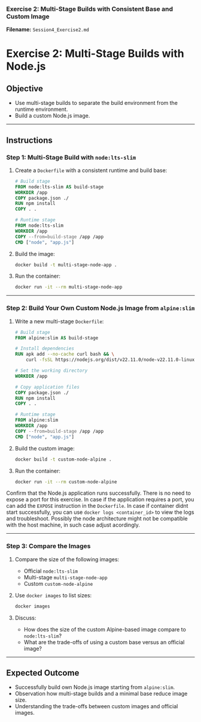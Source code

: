 


### **Exercise 2: Multi-Stage Builds with Consistent Base and Custom Image**

**Filename:** `Session4_Exercise2.md`


# Exercise 2: Multi-Stage Builds with Node.js

## Objective
- Use multi-stage builds to separate the build environment from the runtime environment.
- Build a custom Node.js image.

---

## Instructions

### Step 1: Multi-Stage Build with `node:lts-slim`
1. Create a `Dockerfile` with a consistent runtime and build base:
   ```Dockerfile
   # Build stage
   FROM node:lts-slim AS build-stage
   WORKDIR /app
   COPY package.json ./
   RUN npm install
   COPY . .

   # Runtime stage
   FROM node:lts-slim
   WORKDIR /app
   COPY --from=build-stage /app /app
   CMD ["node", "app.js"]
   ```

2. Build the image:
   ```bash
   docker build -t multi-stage-node-app .
   ```

3. Run the container:
   ```bash
   docker run -it --rm multi-stage-node-app
   ```

---

### Step 2: Build Your Own Custom Node.js Image from `alpine:slim`
1. Write a new multi-stage `Dockerfile`:
   ```Dockerfile
   # Build stage
   FROM alpine:slim AS build-stage

   # Install dependencies
   RUN apk add --no-cache curl bash && \
       curl -fsSL https://nodejs.org/dist/v22.11.0/node-v22.11.0-linux-x64.tar.xz | tar -xJ -C /usr/local --strip-components=1

   # Set the working directory
   WORKDIR /app

   # Copy application files
   COPY package.json ./
   RUN npm install
   COPY . .

   # Runtime stage
   FROM alpine:slim
   WORKDIR /app
   COPY --from=build-stage /app /app
   CMD ["node", "app.js"]
   ```

2. Build the custom image:
   ```bash
   docker build -t custom-node-alpine .
   ```

3. Run the container:
   ```bash
   docker run -it --rm custom-node-alpine
   ```

Confirm that the Node.js application runs successfully. There is no need to expose a port for this exercise. In case if the application requires a port, you can add the `EXPOSE` instruction in the `Dockerfile`. In case if container didnt start successfully, you can use `docker logs <container_id>` to view the logs and troubleshoot. Possibly the node architecture might not be compatible with the host machine, in such case adjust acordingly.

---

### Step 3: Compare the Images
1. Compare the size of the following images:
   - Official `node:lts-slim`
   - Multi-stage `multi-stage-node-app`
   - Custom `custom-node-alpine`

2. Use `docker images` to list sizes:
   ```bash
   docker images
   ```

3. Discuss:
   - How does the size of the custom Alpine-based image compare to `node:lts-slim`?
   - What are the trade-offs of using a custom base versus an official image?

---

## Expected Outcome
- Successfully build own Node.js image starting from `alpine:slim`.
- Observation how multi-stage builds and a minimal base reduce image size.
- Understanding the trade-offs between custom images and official images.
